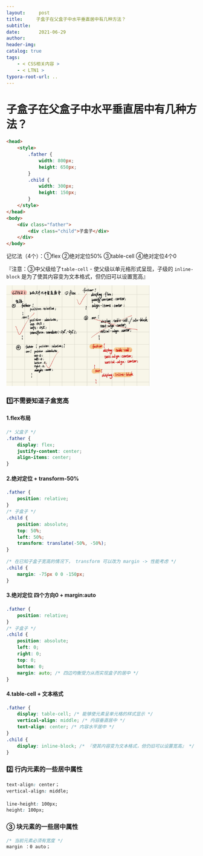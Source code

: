 ```yaml
---
layout:     post
title:     子盒子在父盒子中水平垂直居中有几种方法？
subtitle:  
date:       2021-06-29
author:     
header-img: 
catalog: true
tags:
    - < CSS相关内容 >
    - < LTN1 >
typora-root-url: ..
---
```




# 子盒子在父盒子中水平垂直居中有几种方法？

```html
<head>
    <style>
        .father {
            width: 800px;
            height: 650px;
        }
        .child {
            width: 300px;
            height: 150px;
        }
    </style>
</head>
<body>
    <div class="father">
        <div class="child">子盒子</div>
    </div>
</body>
```

记忆法（4个）：①flex ②绝对定位50% ③table-cell ④绝对定位4个0

『注意：③中父级给了`table-cell` - 使父级以单元格形式呈现，子级的 `inline-block` 是为了使其内容变为文本格式，但仍旧可以设置宽高』

<img src="/../img/assets_2023/image-20241103153038719.png" alt="image-20241103153038719" style="zoom:37%;" />

### 1️⃣不需要知道子盒宽高

#### 1.flex布局

```css
/* 父盒子 */
.father {
    display: flex;
    justify-content: center; 
    align-items: center;
}
```

#### 2.绝对定位 + transform-50%

```css
.father {
    position: relative;
}
/* 子盒子 */
.child {
    position: absolute;
    top: 50%;
    left: 50%;
    transform: translate(-50%, -50%);
}
```

```css
/* 在已知子盒子宽高的情况下， transform 可以改为 margin -> 性能考虑 */
.child {
	margin: -75px 0 0 -150px;
}
```

#### 3.绝对定位 四个方向0 + margin:auto

```css
.father {
    position: relative;
}
/* 子盒子 */
.child {
    position: absolute;
    left: 0;
    right: 0;
    top: 0;
    bottom: 0;
    margin: auto; /* 四边均衡受力从而实现盒子的居中 */
}
```

#### 4.table-cell + 文本格式

```css
.father {
    display: table-cell; /* 能够使元素呈单元格的样式显示 */
    vertical-align: middle; /* 内容垂直居中 */
    text-align: center; /* 内容水平居中 */
}
.child {
    display: inline-block; /* 『使其内容变为文本格式，但仍旧可以设置宽高』 */
}
```



### 2️⃣ 行内元素的一些居中属性

```css
text-align: center；
vertical-align: middle;

line-height: 100px;
height: 100px;
```

### ③ 块元素的一些居中属性

```css
/* 当前元素必须有宽度 */
margin ：0 auto；
```

